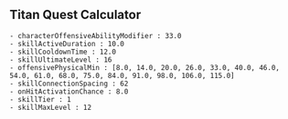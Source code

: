 ## Titan Quest Calculator

    - characterOffensiveAbilityModifier : 33.0
    - skillActiveDuration : 10.0
    - skillCooldownTime : 12.0
    - skillUltimateLevel : 16
    - offensivePhysicalMin : [8.0, 14.0, 20.0, 26.0, 33.0, 40.0, 46.0, 54.0, 61.0, 68.0, 75.0, 84.0, 91.0, 98.0, 106.0, 115.0]
    - skillConnectionSpacing : 62
    - onHitActivationChance : 8.0
    - skillTier : 1
    - skillMaxLevel : 12
